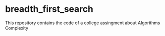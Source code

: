 # breadth_first_search
This repository contains the code of a college assingment about Algorithms Complexity
